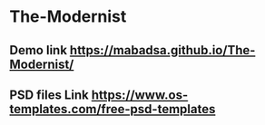 # The-Modernist
## Demo link  https://mabadsa.github.io/The-Modernist/
## PSD files Link https://www.os-templates.com/free-psd-templates
